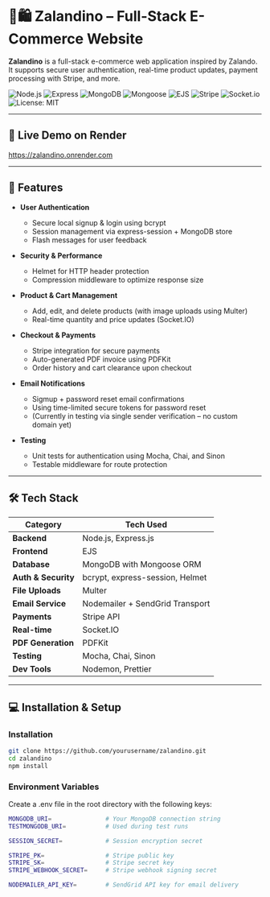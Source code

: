 # 🦕🛍️ Zalandino – Full-Stack E-Commerce Website

**Zalandino** is a full-stack e-commerce web application inspired by Zalando. It supports secure user authentication, real-time product updates, payment processing with Stripe, and more. 

![Node.js](https://img.shields.io/badge/Node.js-339933?style=for-the-badge&logo=nodedotjs&logoColor=white)
![Express](https://img.shields.io/badge/Express.js-000000?style=for-the-badge&logo=express&logoColor=white)
![MongoDB](https://img.shields.io/badge/MongoDB-4EA94B?style=for-the-badge&logo=mongodb&logoColor=white)
![Mongoose](https://img.shields.io/badge/Mongoose-880000?style=for-the-badge&logo=mongoose&logoColor=white)
![EJS](https://img.shields.io/badge/EJS-3178C6?style=for-the-badge)
![Stripe](https://img.shields.io/badge/Stripe-635BFF?style=for-the-badge&logo=stripe&logoColor=white)
![Socket.io](https://img.shields.io/badge/Socket.io-010101?style=for-the-badge&logo=socket.io&logoColor=white)
![License: MIT](https://img.shields.io/badge/License-MIT-yellow?style=for-the-badge)

---
## 🚀 Live Demo on Render
https://zalandino.onrender.com

---
## 📌 Features

- **User Authentication**
  - Secure local signup & login using bcrypt
  - Session management via express-session + MongoDB store
  - Flash messages for user feedback

- **Security & Performance**
  - Helmet for HTTP header protection
  - Compression middleware to optimize response size

- **Product & Cart Management**
  - Add, edit, and delete products (with image uploads using Multer)
  - Real-time quantity and price updates (Socket.IO)

- **Checkout & Payments**
  - Stripe integration for secure payments
  - Auto-generated PDF invoice using PDFKit
  - Order history and cart clearance upon checkout

- **Email Notifications**
  - Sigmup + password reset email confirmations 
  - Using time-limited secure tokens for password reset
  - (Currently in testing via single sender verification – no custom domain yet)

- **Testing**
  - Unit tests for authentication using Mocha, Chai, and Sinon
  - Testable middleware for route protection


---

## 🛠️ Tech Stack

| Category       | Tech Used                              |
|----------------|----------------------------------------|
| **Backend**     | Node.js, Express.js                   |
| **Frontend**    | EJS |
| **Database**    | MongoDB with Mongoose ORM             |
| **Auth & Security** | bcrypt, express-session, Helmet   |
| **File Uploads** | Multer                               |
| **Email Service** | Nodemailer + SendGrid Transport     |
| **Payments**     | Stripe API                           |
| **Real-time**    | Socket.IO                            |
| **PDF Generation** | PDFKit                             |
| **Testing**      | Mocha, Chai, Sinon                   |
| **Dev Tools**    | Nodemon, Prettier                    |

---

## 💻 Installation & Setup

### Installation

```bash
git clone https://github.com/yourusername/zalandino.git
cd zalandino
npm install
```

### Environment Variables

Create a .env file in the root directory with the following keys:
```bash
MONGODB_URI=               # Your MongoDB connection string
TESTMONGODB_URI=           # Used during test runs

SESSION_SECRET=            # Session encryption secret

STRIPE_PK=                 # Stripe public key
STRIPE_SK=                 # Stripe secret key
STRIPE_WEBHOOK_SECRET=     # Stripe webhook signing secret

NODEMAILER_API_KEY=        # SendGrid API key for email delivery
```
